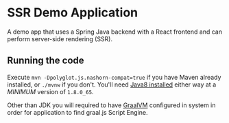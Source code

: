 # SSR Demo Application

A demo app that uses a Spring Java backend with a React
frontend and can perform server-side rendering (SSR).

## Running the code

Execute `mvn -Dpolyglot.js.nashorn-compat=true` if you have Maven already installed, or `./mvnw` if you
don't. You'll need [Java8
installed](http://www.oracle.com/technetwork/java/javase/downloads/jdk8-downloads-2133151.html)
either way at a *MINIMUM* version of `1.8.0_65`.

Other than JDK you will required to have [GraalVM](https://www.graalvm.org/docs/getting-started/) configured in system in order for application to find graal.js Script Engine.
